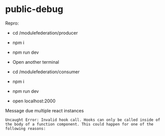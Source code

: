 # public-debug
Repro:
- cd /modulefederation/producer
- npm i
- npm run dev

- Open another terminal
- cd /modulefederation/consumer
- npm i
- npm run dev
- open localhost:2000

Message due multiple react instances
```
Uncaught Error: Invalid hook call. Hooks can only be called inside of the body of a function component. This could happen for one of the following reasons:
```